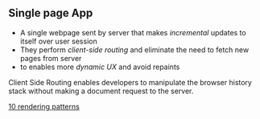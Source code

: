 ## Single page App

- A single webpage sent by server that makes _incremental_ updates to itself over user session
- They perform _client-side routing_ and eliminate the need to fetch new pages from server
- to enables more _dynamic UX_ and avoid repaints

Client Side Routing enables developers to manipulate the browser history stack without making a document request to the server.

[10 rendering patterns](https://www.youtube.com/watch?v=Dkx5ydvtpCA)